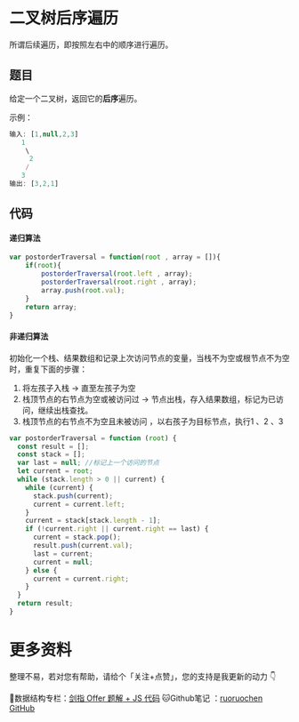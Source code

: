 # 二叉树后序遍历

所谓后续遍历，即按照左右中的顺序进行遍历。

## 题目

给定一个二叉树，返回它的**后序**遍历。

示例：

```js
输入: [1,null,2,3]  
   1
    \
     2
    /
   3 
输出: [3,2,1]
```

## 代码

#### 递归算法

```js
var postorderTraversal = function(root , array = []){
    if(root){
        postorderTraversal(root.left , array);
        postorderTraversal(root.right , array);
        array.push(root.val);
    }
    return array;
}
```

#### 非递归算法

初始化一个栈、结果数组和记录上次访问节点的变量，当栈不为空或根节点不为空时，重复下面的步骤：

1. 将左孩子入栈 → 直至左孩子为空
2. 栈顶节点的右节点为空或被访问过 → 节点出栈，存入结果数组，标记为已访问，继续出栈查找。
3. 栈顶节点的右节点不为空且未被访问 ，以右孩子为目标节点，执行1 、2 、3

```js
var postorderTraversal = function (root) {
  const result = [];
  const stack = [];
  var last = null; //标记上一个访问的节点
  let current = root;
  while (stack.length > 0 || current) {
    while (current) {
      stack.push(current);
      current = current.left;
    }
    current = stack[stack.length - 1];
    if (!current.right || current.right == last) {
      current = stack.pop();
      result.push(current.val);
      last = current;
      current = null;
    } else {
      current = current.right;
    }
  }
  return result;
}
```

# 更多资料

整理不易，若对您有帮助，请给个「关注+点赞」，您的支持是我更新的动力 👇

📖数据结构专栏：[剑指 Offer 题解 + JS 代码](https://blog.csdn.net/weixin_43786756/category_10716516.html) 
🐱Github笔记 ：[ruoruochen GitHub](https://github.com/ruoruochen/front-end-note)